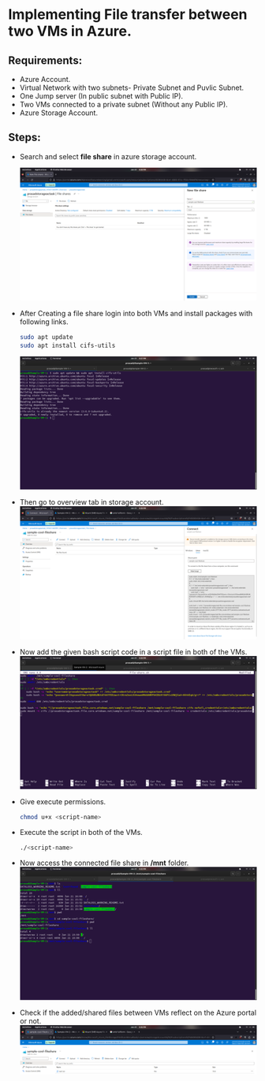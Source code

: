 # Implementing File transfer between two VMs in Azure.

## Requirements:

- Azure Account.
- Virtual Network with two subnets- Private Subnet and Puvlic Subnet.
- One Jump server (In public subnet with Public IP).
- Two VMs connected to a private subnet (Without any Public IP).
- Azure Storage Account.

## Steps:

- Search and select **file share** in azure storage account.

  ![](Assets/Screenshot%20from%202023-01-21%2020-28-43.png)

- After Creating a file share login into both VMs and install packages with following links.

  ```bash
  sudo apt update
  sudo apt install cifs-utils
  ```

  ![](Assets/Screenshot%20from%202023-01-21%2021-27-31.png)

* Then go to overview tab in storage account.
  ![](Assets/Screenshot%20from%202023-01-21%2021-28-13.png)

* Now add the given bash script code in a script file in both of the VMs.
  ![](Assets/Screenshot%20from%202023-01-21%2021-28-46.png)

* Give execute permissions.

  ```bash
  chmod u+x <script-name>
  ```

* Execute the script in both of the VMs.

  ```bash
  ./<script-name>
  ```

* Now access the connected file share in **/mnt** folder.
  ![](Assets/Screenshot%20from%202023-01-21%2021-32-40.png)

* Check if the added/shared files between VMs reflect on the Azure portal or not.
  ![](Assets/Screenshot%20from%202023-01-21%2021-35-12.png)
